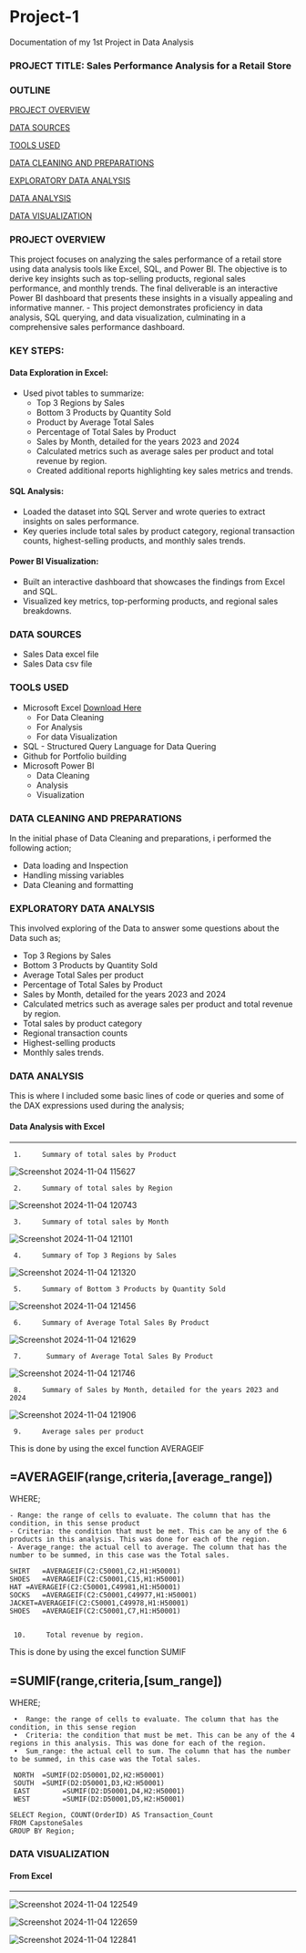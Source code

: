 
# Project-1
Documentation of my 1st Project in Data Analysis

### PROJECT TITLE: Sales Performance Analysis for a Retail Store

### OUTLINE
[PROJECT OVERVIEW](#project-overview)

[DATA SOURCES](#data-sources)

[TOOLS USED](#tools-used)

[DATA CLEANING AND PREPARATIONS](#data-cleaning-and-preparations)

[EXPLORATORY DATA ANALYSIS](#exploratory-data-analysis)

[DATA ANALYSIS](#data-analysis)

[DATA VISUALIZATION](#data-visualization)

### PROJECT OVERVIEW
This project focuses on analyzing the sales performance of a retail store using data analysis tools like Excel, SQL, and Power BI. The objective is to derive key insights such as top-selling products, regional sales performance, and monthly trends. The final deliverable is an interactive Power BI dashboard that presents these insights in a visually appealing and informative manner.
     -  This project demonstrates proficiency in data analysis, SQL querying, and data visualization, culminating in a comprehensive sales performance dashboard.

### KEY STEPS:

#### Data Exploration in Excel:
  -  Used pivot tables to summarize:
        -  Top 3 Regions by Sales
        -  Bottom 3 Products by Quantity Sold
        -  Product by Average Total Sales
        -  Percentage of Total Sales by Product
        -  Sales by Month, detailed for the years 2023 and 2024
        -  Calculated metrics such as average sales per product and total revenue by region.
        -  Created additional reports highlighting key sales metrics and trends.

#### SQL Analysis:
  -  Loaded the dataset into SQL Server and wrote queries to extract insights on sales performance.
  -  Key queries include total sales by product category, regional transaction counts, highest-selling products, and monthly sales trends.

#### Power BI Visualization:
  -  Built an interactive dashboard that showcases the findings from Excel and SQL.
  -  Visualized key metrics, top-performing products, and regional sales breakdowns.

 ### DATA SOURCES
   -  Sales Data excel file
   -  Sales Data csv file

 ### TOOLS USED
   -   Microsoft Excel [Download Here](https://www.microsoft.com)
          - For Data Cleaning
          - For Analysis
          - For data Visualization
   -   SQL - Structured Query Language for Data Quering
   -   Github for Portfolio building
   -   Microsoft Power BI
          - Data Cleaning
          - Analysis
          - Visualization

### DATA CLEANING AND PREPARATIONS
In the initial phase of Data Cleaning and preparations, i performed the following action;
  -   Data loading and Inspection
  -   Handling missing variables
  -   Data Cleaning and formatting

### EXPLORATORY DATA ANALYSIS
This involved exploring of the Data to answer some questions about the Data such as;
  -   Top 3 Regions by Sales
  -   Bottom 3 Products by Quantity Sold
  -   Average Total Sales per product
  -   Percentage of Total Sales by Product
  -   Sales by Month, detailed for the years 2023 and 2024
  -   Calculated metrics such as average sales per product and total revenue by region.
  -   Total sales by product category
  -   Regional transaction counts
  -   Highest-selling products
  -   Monthly sales trends.

### DATA ANALYSIS
This is where I included some basic lines of code or queries and some of the DAX expressions used during the analysis;

#### Data Analysis with Excel
---
     1.     Summary of total sales by Product

![Screenshot 2024-11-04 115627](https://github.com/user-attachments/assets/ec82c443-0dcb-4e10-9c6b-3725571859cc)

     2.     Summary of total sales by Region

![Screenshot 2024-11-04 120743](https://github.com/user-attachments/assets/576e662f-69a7-4cde-974b-edf0f8a9eb6c)

     3.     Summary of total sales by Month

![Screenshot 2024-11-04 121101](https://github.com/user-attachments/assets/b56ea00f-77c7-45e2-ab69-e19799a0a72f)

     4.     Summary of Top 3 Regions by Sales

![Screenshot 2024-11-04 121320](https://github.com/user-attachments/assets/7adde82e-24e9-4e87-9c8f-0b88013b6959)

     5.     Summary of Bottom 3 Products by Quantity Sold

![Screenshot 2024-11-04 121456](https://github.com/user-attachments/assets/1725b1e2-7848-49a6-93c0-05273b0763d3)

     6.     Summary of Average Total Sales By Product

![Screenshot 2024-11-04 121629](https://github.com/user-attachments/assets/8a67006a-f71a-476d-a593-0b60f37d6167)

     7.      Summary of Average Total Sales By Product
     
![Screenshot 2024-11-04 121746](https://github.com/user-attachments/assets/1b9ebda2-2022-4f5e-a035-6c2f4d70f7bd)

     8.     Summary of Sales by Month, detailed for the years 2023 and 2024

![Screenshot 2024-11-04 121906](https://github.com/user-attachments/assets/4543e799-c1dd-44c2-9a0b-0c7da552aca5)

     9.     Average sales per product
This is done by using the excel function AVERAGEIF 

## =AVERAGEIF(range,criteria,[average_range])

WHERE;

    - Range: the range of cells to evaluate. The column that has the condition, in this sense product
    - Criteria: the condition that must be met. This can be any of the 6 products in this analysis. This was done for each of the region.
    - Average_range: the actual cell to average. The column that has the number to be summed, in this case was the Total sales.

    SHIRT	=AVERAGEIF(C2:C50001,C2,H1:H50001)
    SHOES	=AVERAGEIF(C2:C50001,C15,H1:H50001)
    HAT	=AVERAGEIF(C2:C50001,C49981,H1:H50001)
    SOCKS	=AVERAGEIF(C2:C50001,C49977,H1:H50001)
    JACKET=AVERAGEIF(C2:C50001,C49978,H1:H50001)
    SHOES	=AVERAGEIF(C2:C50001,C7,H1:H50001)


     10.     Total revenue by region.
This is done by using the excel function SUMIF 

## =SUMIF(range,criteria,[sum_range])

WHERE;

     •	Range: the range of cells to evaluate. The column that has the condition, in this sense region
     •	Criteria: the condition that must be met. This can be any of the 4 regions in this analysis. This was done for each of the region.
     •	Sum_range: the actual cell to sum. The column that has the number to be summed, in this case was the Total sales.
     
     NORTH	=SUMIF(D2:D50001,D2,H2:H50001) 
     SOUTH	=SUMIF(D2:D50001,D3,H2:H50001)
     EAST	     =SUMIF(D2:D50001,D4,H2:H50001)
     WEST	     =SUMIF(D2:D50001,D5,H2:H50001)

```
SELECT Region, COUNT(OrderID) AS Transaction_Count
FROM CapstoneSales
GROUP BY Region;
```

### DATA VISUALIZATION

#### From Excel

---
![Screenshot 2024-11-04 122549](https://github.com/user-attachments/assets/a69f6da7-8955-4f3c-b3c4-91a52db3db58)


![Screenshot 2024-11-04 122659](https://github.com/user-attachments/assets/d08deddb-0bd5-4fd5-a70e-f6d91670751d)


![Screenshot 2024-11-04 122841](https://github.com/user-attachments/assets/2d7df052-74dc-485c-b435-0e75523ba941)




